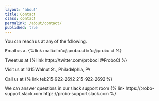 ```yaml
---
layout: "about"
title: Contact
class: contact
permalink: /about/contact/
published: true
---
```

<p>You can reach us at any of the following.</p>

<div class="contact">
<p><i class="fa fa-envelope"></i> Email us at {% link mailto:info@probo.ci info@probo.ci %}</p>

<p><i class="fa fa-twitter"></i> Tweet us at {% link https://twitter.com/proboci @ProboCI %}</p>

<p><i class="fa fa-rocket"></i> Visit us at 1315 Walnut St., Philadelphia, PA</p>

<p><i class="fa fa-mobile"></i> Call us at {% link tel:215-922-2692 215-922-2692 %}</p>

<p><i class="fa fa-slack"></i> We can answer questions in our slack support room {% link https://probo-support.slack.com https://probo-support.slack.com %}</p>

</div>